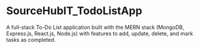 # SourceHubIT_TodoListApp
A full-stack To-Do List application built with the MERN stack (MongoDB, Express.js, React.js, Node.js) with features to add, update, delete, and mark tasks as completed.
